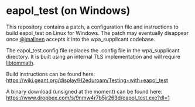 # eapol_test (on Windows)

This repository contains a patch, a configuration file and instructions to build eapol_test on Linux for Windows. The patch may eventually disappear once [@jmalinen](https://w1.fi/) accepts it into the wpa_supplicant codebase.

The eapol_test.config file replaces the .config file in the wpa_supplicant directory. It is built using an internal TLS implementation and will require [libtommath](https://github.com/libtom/libtommath).

Build instructions can be found here: 
  https://wiki.geant.org/display/H2eduroam/Testing+with+eapol_test

A binary download (unsigned at the moment) can be found here:
  https://www.dropbox.com/s/9nmw4r7b5jr263d/eapol_test.exe?dl=1
